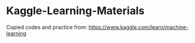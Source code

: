 # Kaggle-Learning-Materials
Copied codes and practice from: 
https://www.kaggle.com/learn/machine-learning
